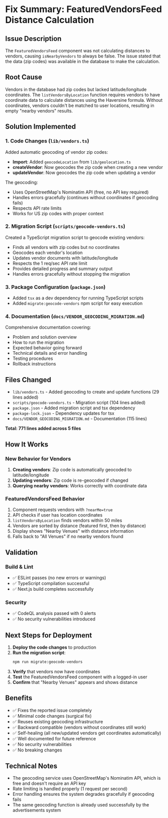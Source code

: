 # Fix Summary: FeaturedVendorsFeed Distance Calculation

## Issue Description
The `FeaturedVendorsFeed` component was not calculating distances to vendors, causing `isNearbyVendors` to always be false. The issue stated that the data (zip codes) was available in the database to make the calculation.

## Root Cause
Vendors in the database had zip codes but lacked latitude/longitude coordinates. The `listVendorsByLocation` function requires vendors to have coordinate data to calculate distances using the Haversine formula. Without coordinates, vendors couldn't be matched to user locations, resulting in empty "nearby vendors" results.

## Solution Implemented

### 1. Code Changes (`lib/vendors.ts`)
Added automatic geocoding of vendor zip codes:

- **Import**: Added `geocodeLocation` from `lib/geolocation.ts`
- **createVendor**: Now geocodes the zip code when creating a new vendor
- **updateVendor**: Now geocodes the zip code when updating a vendor

The geocoding:
- Uses OpenStreetMap's Nominatim API (free, no API key required)
- Handles errors gracefully (continues without coordinates if geocoding fails)
- Respects API rate limits
- Works for US zip codes with proper context

### 2. Migration Script (`scripts/geocode-vendors.ts`)
Created a TypeScript migration script to geocode existing vendors:

- Finds all vendors with zip codes but no coordinates
- Geocodes each vendor's location
- Updates vendor documents with latitude/longitude
- Respects the 1 req/sec API rate limit
- Provides detailed progress and summary output
- Handles errors gracefully without stopping the migration

### 3. Package Configuration (`package.json`)
- Added `tsx` as a dev dependency for running TypeScript scripts
- Added `migrate:geocode-vendors` npm script for easy execution

### 4. Documentation (`docs/VENDOR_GEOCODING_MIGRATION.md`)
Comprehensive documentation covering:
- Problem and solution overview
- How to run the migration
- Expected behavior going forward
- Technical details and error handling
- Testing procedures
- Rollback instructions

## Files Changed
- `lib/vendors.ts` - Added geocoding to create and update functions (29 lines added)
- `scripts/geocode-vendors.ts` - Migration script (104 lines added)
- `package.json` - Added migration script and tsx dependency
- `package-lock.json` - Dependency updates for tsx
- `docs/VENDOR_GEOCODING_MIGRATION.md` - Documentation (115 lines)

**Total: 771 lines added across 5 files**

## How It Works

### New Behavior for Vendors
1. **Creating vendors**: Zip code is automatically geocoded to latitude/longitude
2. **Updating vendors**: Zip code is re-geocoded if changed
3. **Querying nearby vendors**: Works correctly with coordinate data

### FeaturedVendorsFeed Behavior
1. Component requests vendors with `?nearMe=true`
2. API checks if user has location coordinates
3. `listVendorsByLocation` finds vendors within 50 miles
4. Vendors are sorted by distance (featured first, then by distance)
5. Display shows "Nearby Venues" with distance information
6. Falls back to "All Venues" if no nearby vendors found

## Validation

### Build & Lint
- ✅ ESLint passes (no new errors or warnings)
- ✅ TypeScript compilation successful
- ✅ Next.js build completes successfully

### Security
- ✅ CodeQL analysis passed with 0 alerts
- ✅ No security vulnerabilities introduced

## Next Steps for Deployment

1. **Deploy the code changes** to production
2. **Run the migration script**:
   ```bash
   npm run migrate:geocode-vendors
   ```
3. **Verify** that vendors now have coordinates
4. **Test** the FeaturedVendorsFeed component with a logged-in user
5. **Confirm** that "Nearby Venues" appears and shows distance

## Benefits

- ✅ Fixes the reported issue completely
- ✅ Minimal code changes (surgical fix)
- ✅ Reuses existing geocoding infrastructure
- ✅ Backward compatible (vendors without coordinates still work)
- ✅ Self-healing (all new/updated vendors get coordinates automatically)
- ✅ Well documented for future reference
- ✅ No security vulnerabilities
- ✅ No breaking changes

## Technical Notes

- The geocoding service uses OpenStreetMap's Nominatim API, which is free and doesn't require an API key
- Rate limiting is handled properly (1 request per second)
- Error handling ensures the system degrades gracefully if geocoding fails
- The same geocoding function is already used successfully by the advertisements system
